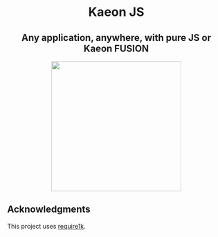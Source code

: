 <h1 align="center">Kaeon JS</h1>
<h2 align="center">Any application, anywhere, with pure JS or Kaeon FUSION</h2>

<p align="center">
	<img src="https://cdn-images-1.medium.com/max/1600/1*HP8l7LMMt7Sh5UoO1T-yLQ.png" width="300px" height="300px"/>
</p>

## Acknowledgments

This project uses [require1k](http://stuk.github.io/require1k/).
